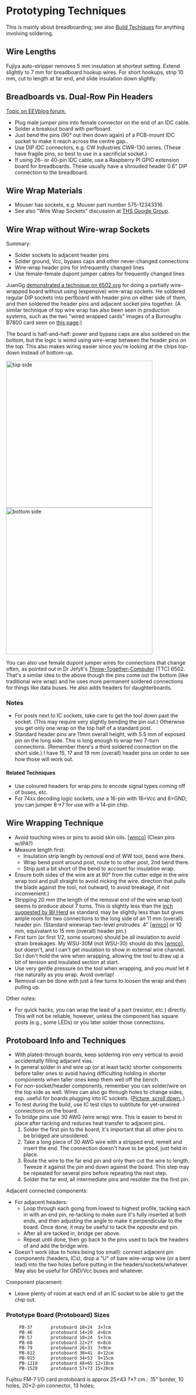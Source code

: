 Prototyping Techniques
======================

This is mainly about breadboarding; see also [Build
Techiques](build-tech.md) for anything involving soldering.


Wire Lengths
------------

Fujiya auto-stripper removes 5 mm insulation at shortest setting.
Extend slightly to 7 mm for breadboard hookup wires. For short
hookups, strip 10 mm, cut to length at far end, and slide insulation
down slightly.


Breadboards vs. Dual-Row Pin Headers
------------------------------------

[Topic on EEVblog forum.][msg2860602]

- Plug male jumper pins into female connector on the end of an IDC cable.
- Solder a breakout board with perfboard.
- Just bend the pins (90° out then down again) of a PCB-mount IDC
  socket to make it reach across the centre gap..
- Use DIP IDC connectors, e.g. CW Industries CWR-130 series. (These
  have fragile pins, so best to use in a sacrificial socket.)
- If using 26- or 40-pin IDC cable, use a Raspberry PI GPIO extension
  board for breadboards. These usually have a shrouded header 0.6" DIP
  connection to the breadboard.

[msg2860602]: https://www.eevblog.com/forum/projects/breadboards-vs-dual-row-pin-headers-(dupont-berg)/msg2860602/


Wire Wrap Materials
-------------------

- Mouser has sockets, e.g. Mouser part number 575-12343316.
- See also "Wire Wrap Sockets" discussion at [THS Google Group][THSgg].


Wire Wrap without Wire-wrap Sockets
-----------------------------------

Summary:
- Solder sockets to adjacent header pins
- Solder ground, Vcc, bypass caps and other never-changed connections
- Wire-wrap header pins for infrequently changed lines
- Use female-female dupont jumper cables for frequently changed lines

JuanGg [demonstrated a technique on 6502.org][jg-ww] for doing a
partially wire-wrapped board without using (expensive) wire-wrap
sockets. He soldered regular DIP sockets into perfboard with header
pins on either side of them, and then soldered the header pins and
adjacent socket pins together. (A similar technique of top wire wrap
has also been seen in production systems, such as the two "wired
wrapped cards" images of a Burroughs B7800 card seen on [this
page][b7800].)

The board is half-and-half: power and bypass caps are also soldered on
the bottom, but the logic is wired using wire-wrap between the header
pins on the top. This also makes wiring easier since you're looking at
the chips top-down instead of bottom-up.

<img src="http://forum.6502.org/download/file.php?id=9202&mode=view" width="400" alt="top side" title="top side"/>
<img src="http://forum.6502.org/download/file.php?id=9203&mode=view" width="400" alt="bottom side" title="bottom side"/>

You can also use female dupont jumper wires for connections that change
often, as pointed out in Dr Jefyll's [Throw-Together-Computer][ttc] (TTC)
6502. That's a similar idea to the above though the pins come out the
bottom (like traditional wire wrap) and he uses more permanent soldered
connections for things like data buses. He also adds headers for
daughterboards.

[b7800]: https://users.monash.edu.au/~ralphk/burroughs.html
[jg-ww]: http://forum.6502.org/viewtopic.php?f=12&t=5811&start=45#p72988
[ttc]: http://forum.6502.org/viewtopic.php?p=62120#p62120

### Notes

- For posts next to IC sockets, take care to get the tool down past
  the socket. (This may require very slightly bending the pin out.)
  Otherwise you get only one wrap on the top half of a standard post.
- Standard header pins are  11mm overall height, with 5.5 mm of
  exposed pin on the long side. This is long enough to wrap two 7-turn
  connections. (Remember there's a third soldered connection on the
  short side.) I have 15, 17 and 19 mm (overall) header pins on order
  to see how those will work out.

#### Related Techniques

- Use coloured headers for wrap pins to encode signal types coming off
  of buses, etc.
- For 74xx decoding logic sockets, use a 16-pin with 16=Vcc and 8=GND;
  you can jumper 8→7 for use with a 14-pin chip.


Wire Wrapping Technique
-----------------------

- Avoid touching wires or pins to avoid skin oils. [[wmco]]
  (Clean pins w/IPA?)
- Measure length first:
  - Insulation strip length by removal end of WW tool, bend wire there.
  - Wrap bend point around post, route to to other post, 2nd bend there.
  - Strip just a bit short of the bend to account for insulation wrap.
- Ensure both sides of the wire are at 90° from the cutter edge in the
  wire wrap tool and pull straight to avoid nicking the wire.
  direction that pulls the blade against the tool, not outward, to
  avoid breakage, if not inconvenient.)
- Stripping 20 mm (the length of the removal end of the wire wrap
  tool) seems to produce about 7 turns. This is slightly less than the
  [inch suggested by Bil Herd][yt IXvEDM-m9CE] as standard, may be
  slightly less than but gives ample room for two connections to the
  long side of an 11 mm (overall) header pin. (Standard wirewrap
  two-level protrudes .4" [[wmco]] or 10 mm, equivalant to 15 mm
  (overall) header pin.)
- First turn (or first 1/2, some sources) should be all insulation to
  avoid strain breakages. My WSU-30M (not WSU-30) should do this
  [[wmco]], but doesn't, and I can't get insulation to show in
  external wire channel. So I don't hold the wire when wrapping,
  allowing the tool to draw up a bit of tension and insulated section
  at start.
- Use very gentle pressure on the tool when wrapping, and you _must_
  let it rise naturally as you wrap. Avoid overlap!
- Removal can be done with just a few turns to loosen the wrap and
  then pulling up.

Other notes:
- For quick hacks, you can wrap the lead of a part (resistor, etc.)
  directly. This will not be reliable, however, unless the component
  has square posts (e.g., some LEDs) or you later solder those
  connections.


Protoboard Info and Techniques
------------------------------

- With plated-through boards, keep soldering iron very vertical to
  avoid accidentally filling adjacent vias.
- In general solder in and wire up (or at least tack) shorter
  components before taller ones to avoid having difficulting holding
  in shorter components when taller ones keep them well off the bench.
- For non-socket/header components, remember you can solder/wire on
  the top side as well. Wires can also go through holes to change
  sides, esp. useful for boards plugging into IC sockets. ([Picture,
  scroll down.][p74792].)
- To test during the build, use IC test clips to subtitute for
  yet-unwired connections on the board.
- To bridge pins use 30 AWG (wire wrap) wire. This is easier to bend
  in place after tacking and reduces heat transfer to adjacent pins.
  1. Solder the first pin to the board; it's important that all other
  pins to be bridged are unsoldered.
  2. Take a long piece of 30 AWG wire with a stripped end, remelt and
  insert the end. The connection doesn't have to be good, just held in
  place.
  3. Route the wire to the far end pin and only then cut the wire to
  length. Tweeze it against the pin and down against the board. This
  step may be repeated for several pins before repeating the next
  step.
  4. Solder the far end, all intermediate pins and resolder the the
  first pin.

Adjacent connected components:
- For adjacent headers:
  - Loop through each going from lowest to highest profile, tacking
    each in with an end pin, re-tacking to make sure it's fully
    inserted at both ends, and then adjusting the angle to make it
    perpendicular to the board. Once done, it may be useful to tack
    the opposite end pin.
  - After all are tacked in, bridge per above.
  - Repeat until done, then go back to the pins used to tack the
    headers of and add the bridge wire.
- Doesn't work (due to holes being too small): connect adjacent pin
  components (headers, ICs), drop a "U" of bare wire-wrap wire (or a
  bent lead) into the two holes before putting in the
  headers/sockets/whatever. May also be useful for GND/Vcc buses and
  whatever.

Component placement:
- Leave plenty of room at each end of an IC socket to be able to get
  the chip out.

### Prototype Board (Protoboard) Sizes

         PB-37       protoboard 10×24  3×7cm
         PB-46       protoboard 14×20  4×6cm
         PB-57       protoboard 18×24  5×7cm
         PB-68       protoboard 22×27  6×8cm
         PB-79       protoboard 26×31  7×9cm
         PB-812      protoboard 30×41  8×12cm
         PB-915      protoboard 34×53  9×15cm
         PB-1218     protoboard 48×65 12×18cm
         PB-1520     protoboard 57×73 15×20cm

Fujitsu FM-7 I/O card protoboard is approx 25×43 ?×? cm.:
.15" border, 10 holes, 20×2-pin connector, 13 holes;



<!-------------------------------------------------------------------->
[THSgg]: https://groups.google.com/group/tokyohackerspace>
[p74792]: http://forum.6502.org/viewtopic.php?f=4&t=1457#p74792
[wmco]: http://wilsonminesco.com/6502primer/WireWrap.html
[yt IXvEDM-m9CE]: https://www.youtube.com/watch?v=IXvEDM-m9CE
